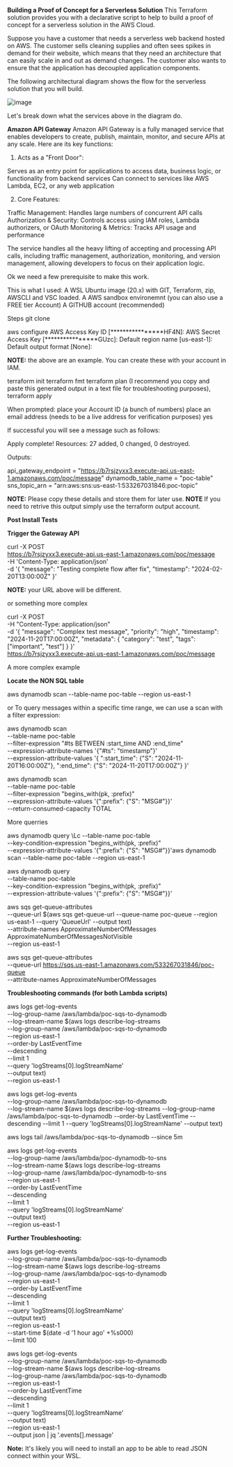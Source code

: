 **Building a Proof of Concept for a Serverless Solution**
This Terraform solution provides you with a declarative script to help to build a proof of concept for a serverless solution in the AWS Cloud.

Suppose you have a customer that needs a serverless web backend hosted on AWS. The customer sells cleaning supplies and often sees spikes in demand for their website, which means that they need an architecture that can easily scale in and out as demand changes. The customer also wants to ensure that the application has decoupled application components.

The following architectural diagram shows the flow for the serverless solution that you will build.

![image](https://github.com/user-attachments/assets/fbf8c820-8164-46c6-ae9f-b97794795670)

Let's break down what the services above in the diagram do.

**Amazon API Gateway**
Amazon API Gateway is a fully managed service that enables developers to create, publish, maintain, monitor, and secure APIs at any scale. Here are its key functions: 

1. Acts as a "Front Door":

Serves as an entry point for applications to access data, business logic, or functionality from backend services
Can connect to services like AWS Lambda, EC2, or any web application

2. Core Features:

Traffic Management: Handles large numbers of concurrent API calls
Authorization & Security: Controls access using IAM roles, Lambda authorizers, or OAuth
Monitoring & Metrics: Tracks API usage and performance

The service handles all the heavy lifting of accepting and processing API calls, including traffic management, authorization, monitoring, and version management, allowing developers to focus on their application logic.




Ok we need a few prerequisite to make this work. 

This is what I used:
A WSL Ubuntu image (20.x) with GIT, Terraform, zip, AWSCLI and VSC loaded. 
A AWS sandbox environemnt (you can also use a FREE tier Account)
A GITHUB account (recommended)

Steps
git clone <the git file>

aws configure
AWS Access Key ID [****************HF4N]: 
AWS Secret Access Key [****************GUzc]: 
Default region name [us-east-1]: 
Default output format [None]: 

**NOTE:** the above are an example. You can create these with your account in IAM.

terraform init 
terraform fmt
terraform plan (I recommend you copy and paste this generated output in a text file for troubleshooting purposes),
terraform apply

When prompted:
place your Account ID (a bunch of numbers)
place an email address (needs to be a live address for verification purposes)
yes

If successful you will see a message such as follows:

Apply complete! Resources: 27 added, 0 changed, 0 destroyed.

Outputs:

api_gateway_endpoint = "https://b7rsjzyxx3.execute-api.us-east-1.amazonaws.com/poc/message"
dynamodb_table_name = "poc-table"
sns_topic_arn = "arn:aws:sns:us-east-1:533267031846:poc-topic"

**NOTE:** Please copy these details and store them for later use.
**NOTE** If you need to retrive this output simply use the terraform output account.


**Post Install Tests**

**Trigger the Gateway API**

curl -X POST \
  https://b7rsjzyxx3.execute-api.us-east-1.amazonaws.com/poc/message \
  -H 'Content-Type: application/json' \
  -d '{
    "message": "Testing complete flow after fix",
    "timestamp": "2024-02-20T13:00:00Z"
}'

**NOTE:** your URL above will be different.

or something more complex

curl -X POST \
-H "Content-Type: application/json" \
-d '{
  "message": "Complex test message",
  "priority": "high",
  "timestamp": "2024-11-20T17:00:00Z",
  "metadata": {
    "category": "test",
    "tags": ["important", "test"]
  }
}' \
https://b7rsjzyxx3.execute-api.us-east-1.amazonaws.com/poc/message

A more complex example

**Locate the NON SQL table**

aws dynamodb scan --table-name poc-table --region us-east-1

or To query messages within a specific time range, we can use a scan with a filter expression:


aws dynamodb scan \
    --table-name poc-table \
    --filter-expression "#ts BETWEEN :start_time AND :end_time" \
    --expression-attribute-names '{"#ts": "timestamp"}' \
    --expression-attribute-values '{
        ":start_time": {"S": "2024-11-20T16:00:00Z"},
        ":end_time": {"S": "2024-11-20T17:00:00Z"}
    }'


aws dynamodb scan \
    --table-name poc-table \
    --filter-expression "begins_with(pk, :prefix)" \
    --expression-attribute-values '{":prefix": {"S": "MSG#"}}' \
    --return-consumed-capacity TOTAL


More querries 

aws dynamodb query \Lc
    --table-name poc-table \
    --key-condition-expression "begins_with(pk, :prefix)" \
    --expression-attribute-values '{":prefix": {"S": "MSG#"}}'aws dynamodb scan --table-name poc-table --region us-east-1

aws dynamodb query \
    --table-name poc-table \
    --key-condition-expression "begins_with(pk, :prefix)" \
    --expression-attribute-values '{":prefix": {"S": "MSG#"}}'

aws sqs get-queue-attributes \
  --queue-url $(aws sqs get-queue-url --queue-name poc-queue --region us-east-1 --query 'QueueUrl' --output text) \
  --attribute-names ApproximateNumberOfMessages ApproximateNumberOfMessagesNotVisible \
  --region us-east-1

aws sqs get-queue-attributes \
    --queue-url https://sqs.us-east-1.amazonaws.com/533267031846/poc-queue \
    --attribute-names ApproximateNumberOfMessages


**Troubleshooting commands (for both Lambda scripts)**

aws logs get-log-events \
  --log-group-name /aws/lambda/poc-sqs-to-dynamodb \
  --log-stream-name $(aws logs describe-log-streams \
    --log-group-name /aws/lambda/poc-sqs-to-dynamodb \
    --region us-east-1 \
    --order-by LastEventTime \
    --descending \
    --limit 1 \
    --query 'logStreams[0].logStreamName' \
    --output text) \
  --region us-east-1

aws logs get-log-events \
    --log-group-name /aws/lambda/poc-sqs-to-dynamodb \
    --log-stream-name $(aws logs describe-log-streams --log-group-name /aws/lambda/poc-sqs-to-dynamodb --order-by LastEventTime --descending --limit 1 --query 'logStreams[0].logStreamName' --output text)

aws logs tail /aws/lambda/poc-sqs-to-dynamodb --since 5m



aws logs get-log-events \
  --log-group-name /aws/lambda/poc-dynamodb-to-sns \
  --log-stream-name $(aws logs describe-log-streams \
    --log-group-name /aws/lambda/poc-dynamodb-to-sns \
    --region us-east-1 \
    --order-by LastEventTime \
    --descending \
    --limit 1 \
    --query 'logStreams[0].logStreamName' \
    --output text) \
  --region us-east-1

**Further Troubleshooting:**

aws logs get-log-events \
  --log-group-name /aws/lambda/poc-sqs-to-dynamodb \
  --log-stream-name $(aws logs describe-log-streams \
    --log-group-name /aws/lambda/poc-sqs-to-dynamodb \
    --region us-east-1 \
    --order-by LastEventTime \
    --descending \
    --limit 1 \
    --query 'logStreams[0].logStreamName' \
    --output text) \
  --region us-east-1 \
  --start-time $(date -d '1 hour ago' +%s000) \
  --limit 100

aws logs get-log-events \
  --log-group-name /aws/lambda/poc-sqs-to-dynamodb \
  --log-stream-name $(aws logs describe-log-streams \
    --log-group-name /aws/lambda/poc-sqs-to-dynamodb \
    --region us-east-1 \
    --order-by LastEventTime \
    --descending \
    --limit 1 \
    --query 'logStreams[0].logStreamName' \
    --output text) \
  --region us-east-1 \
  --output json | jq '.events[].message'

**Note:** It's likely you will need to install an app to be able to read JSON connect within your WSL.










